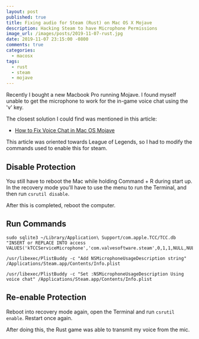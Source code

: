 ```yaml
---
layout: post
published: true
title: Fixing audio for Steam (Rust) on Mac OS X Mojave
description: Hacking Steam to have Microphone Permissions
image_url: /images/posts/2019-11-07-rust.jpg
date: 2019-11-07 23:15:00 -0800
comments: true
categories:
  - macosx
tags:
  - rust
  - steam
  - mojave
---
```


Recently I bought a new Macbook Pro running Mojave. I found myself
unable to get the microphone to work for the in-game voice chat using
the 'v' key.

The closest solution I could find was mentioned in this article:

- [How to Fix Voice Chat in Mac OS Mojave](https://www.reddit.com/r/leagueoflegends/comments/ay9o4s/how_to_fix_voice_chat_in_macos_mojave/)

This article was oriented towards League of Legends, so I had to modify the
commands used to enable this for steam.
<!--more-->
## Disable Protection

You still have to reboot the Mac while holding Command + R during start up.
In the recovery mode you'll have to use the menu to run the Terminal, and
then run `csrutil disable`.

After this is completed, reboot the computer.

## Run Commands

```shell
sudo sqlite3 ~/Library/Application\ Support/com.apple.TCC/TCC.db "INSERT or REPLACE INTO access VALUES('kTCCServiceMicrophone','com.valvesoftware.steam',0,1,1,NULL,NULL,NULL,'UNUSED',NULL,0,1551892126);"

/usr/libexec/PlistBuddy -c "Add NSMicrophoneUsageDescription string" /Applications/Steam.app/Contents/Info.plist

/usr/libexec/PlistBuddy -c "Set :NSMicrophoneUsageDescription Using voice chat" /Applications/Steam.app/Contents/Info.plist
```

## Re-enable Protection

Reboot into recovery mode again, open the Terminal and run
`csrutil enable`. Restart once again.

After doing this, the Rust game was able to transmit my voice from the mic.
